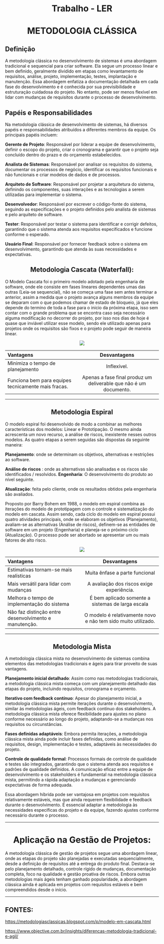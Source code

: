 # <center> Trabalho - LER </center>
# <center> METODOLOGIA CLÁSSICA </center>
## Definição 

  A metodologia clássica no desenvolvimento de sistemas é uma abordagem tradicional e sequencial para criar software. Ela segue um processo linear e bem definido, geralmente dividido em etapas como levantamento de requisitos, análise, projeto, implementação, testes, implantação e manutenção. Essa abordagem enfatiza a documentação detalhada em cada fase do desenvolvimento e é conhecida por sua previsibilidade e estruturação cuidadosa do projeto. No entanto, pode ser menos flexível em lidar com mudanças de requisitos durante o processo de desenvolvimento.

## Papéis e Responsabilidades

 Na metodologia clássica de desenvolvimento de sistemas, há diversos papéis e responsabilidades atribuídos a diferentes membros da equipe. Os principais papéis incluem:

**Gerente de Projeto**: Responsável por liderar a equipe de desenvolvimento, definir o escopo do projeto, criar o cronograma e garantir que o projeto seja concluído dentro do prazo e do orçamento estabelecidos.

**Analista de Sistemas**: Responsável por analisar os requisitos do sistema, documentar os processos de negócio, identificar os requisitos funcionais e não funcionais e criar modelos de dados e de processos.

**Arquiteto de Software**: Responsável por projetar a arquitetura do sistema, definindo os componentes, suas interações e as tecnologias a serem utilizadas para implementar o sistema.

**Desenvolvedor**: Responsável por escrever o código-fonte do sistema, seguindo as especificações e o projeto definidos pelo analista de sistemas e pelo arquiteto de software.

**Tester**: Responsável por testar o sistema para identificar e corrigir defeitos, garantindo que o sistema atenda aos requisitos especificados e funcione conforme o esperado.

**Usuário Final**: Responsável por fornecer feedback sobre o sistema em desenvolvimento, garantindo que atenda às suas necessidades e expectativas.

## <center> Metodologia Cascata (Waterfall):</center>

O Modelo Cascata foi o primeiro modelo adotado pela engenharia de software, onde ele consiste em fases lineares dependentes umas das outras (Leia-se sequencial), não se começa uma fase sem antes terminar a anterior, assim a medida que o projeto avança alguns membros da equipe se deparam com o que podemos chamar de estado de bloqueio, já que eles depende do termino de toda a fase para o inicio da próxima etapa, isso sem contar com o grande problema que se encontra caso seja necessário alguma modificação no decorrer do projeto, por isso nos dias de hoje é quase que inviável utilizar esse modelo, sendo ele utilizado apenas para projetos onde os requisitos são fixos e o projeto pode seguir de maneira linear. 

<div align="center">
<img src = https://2.bp.blogspot.com/-e2uSJsjYyrE/UYjt7Q43BlI/AAAAAAAAAAc/S167c3aNIk0/s320/modeloemcascata1.jpg>
</div>


| Vantagens | Desvantagens 
| :------------------ | :----------: |
| Minimiza o tempo de planejamento|Inflexível.|
|Funciona bem para equipes tecnicamente mais fracas. |Apenas a fase final produz um deliverable que não é um documento.|

_____________________________________________________________

## <center> Metodologia Espiral </center>
O modelo espiral foi desenvolvido de modo a combinar as melhores características dos modelos: Linear e Prototipação. O mesmo ainda acrescenta um novo recurso, a análise de riscos, inexistente nesses outros modelos. As quatro etapas a serem seguidas são dispostas da seguinte maneira:

**Planejamento**: onde se determinam os objetivos, alternativas e restrições ao software.

**Análise de riscos** : onde as alternativas são analisadas e os riscos são identificados  / resolvidos.
**Engenharia**: O desenvolvimento do produto ao nível seguinte.

**Atualização**: feita pelo cliente, onde os resultados obtidos pela engenharia são avaliados.

Proposto por Barry Bohem em 1988, o modelo em espiral combina as iterações do modelo de prototipagem com o controle e sistematização do modelo em cascata. Assim sendo, cada ciclo do modelo em espiral possui quatro atividades principais, onde se elaboram os objetivos (Planejamento), avaliam-se as alternativas (Análise de riscos), definem-se as entidades de software em um projeto (Engenharia) e planeja-se o próximo ciclo (Atualização). O processo pode ser abortado se apresentar um ou mais fatores de alto risco.

<div align="center">
<img src = https://1.bp.blogspot.com/-P5FeKl0_y-4/UZTiAH6t4JI/AAAAAAAAACs/ZpDrqqCUl3g/s320/modeloespiral.JPG>
</div>

| Vantagens | Desvantagens 
| :------------------ | :----------: |
| Estimativas tornam-se mais realísticas|Muita ênfase a parte funcional|
|Mais versátil para lidar com mudanças |A avaliação dos riscos exige experiência.|
|Melhora o tempo de implementação do sistema| É bem aplicado somente a sistemas de larga escala|
|Não faz distinção entre desenvolvimento e manutenção.| O modelo é relativamente novo e não tem sido muito utilizado.|

____________________________________________________________

## <center>Metodologia Mista</center>

 A metodologia clássica mista no desenvolvimento de sistemas combina elementos das metodologias tradicionais e ágeis para tirar proveito de suas vantagens.

**Planejamento inicial detalhado**: Assim como nas metodologias tradicionais, a metodologia clássica mista começa com um planejamento detalhado das etapas do projeto, incluindo requisitos, cronograma e orçamento.

**Iterativo com feedback contínuo**: Apesar do planejamento inicial, a metodologia clássica mista permite iterações durante o desenvolvimento, similar às metodologias ágeis, com feedback contínuo dos stakeholders. A metodologia clássica mista oferece flexibilidade para ajustes no plano conforme necessário ao longo do projeto, adaptando-se a mudanças nos requisitos ou circunstâncias.

**Fases definidas adaptáveis**: Embora permita iterações, a metodologia clássica mista ainda pode incluir fases definidas, como análise de requisitos, design, implementação e testes, adaptáveis às necessidades do projeto.

**Controle de qualidade formal**: Processos formais de controle de qualidade e testes são integrados, garantindo que o sistema atenda aos requisitos e padrões de qualidade definidos. A comunicação eficaz entre a equipe de desenvolvimento e os stakeholders é fundamental na metodologia clássica mista, permitindo a rápida adaptação a mudanças e gerenciando expectativas de forma adequada.

Essa abordagem híbrida pode ser vantajosa em projetos com requisitos relativamente estáveis, mas que ainda requerem flexibilidade e feedback durante o desenvolvimento. É essencial adaptar a metodologia às necessidades específicas do projeto e da equipe, fazendo ajustes conforme necessário durante o processo.

___

# <center> Aplicação na Gestão de Projetos: </center>



A metodologia clássica de gestão de projetos segue uma abordagem linear, onde as etapas do projeto são planejadas e executadas sequencialmente, desde a definição de requisitos até a entrega do produto final. Destaca-se pelo planejamento detalhado, controle rígido de mudanças, documentação completa, foco na qualidade e gestão proativa de riscos. Embora outras metodologias mais ágeis tenham ganhado popularidade, a abordagem clássica ainda é aplicada em projetos com requisitos estáveis e bem compreendidos desde o início.

___

## FONTES:

https://metodologiasclassicas.blogspot.com/p/modelo-em-cascata.html

https://www.objective.com.br/insights/diferencas-metodologia-tradicional-e-agil/
